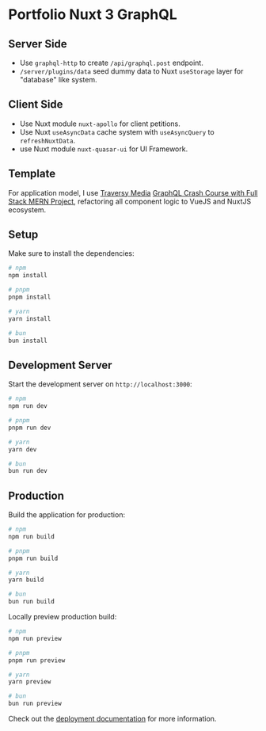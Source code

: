 # Portfolio Nuxt 3 GraphQL

## Server Side

- Use `graphql-http` to create `/api/graphql.post` endpoint.
- `/server/plugins/data` seed dummy data to Nuxt `useStorage` layer for "database" like system.

## Client Side

- Use Nuxt module `nuxt-apollo` for client petitions.
- Use Nuxt `useAsyncData` cache system with `useAsyncQuery` to `refreshNuxtData`.
- use Nuxt module `nuxt-quasar-ui` for UI Framework.

## Template

For application model, I use [Traversy Media](https://github.com/bradtraversy/project-mgmt-graphql) [GraphQL Crash Course with Full Stack MERN Project](https://youtu.be/BcLNfwF04Kw?si=uXXRlWSsdhOoRUyY), refactoring all component logic to VueJS and NuxtJS ecosystem.

## Setup

Make sure to install the dependencies:

```bash
# npm
npm install

# pnpm
pnpm install

# yarn
yarn install

# bun
bun install
```

## Development Server

Start the development server on `http://localhost:3000`:

```bash
# npm
npm run dev

# pnpm
pnpm run dev

# yarn
yarn dev

# bun
bun run dev
```

## Production

Build the application for production:

```bash
# npm
npm run build

# pnpm
pnpm run build

# yarn
yarn build

# bun
bun run build
```

Locally preview production build:

```bash
# npm
npm run preview

# pnpm
pnpm run preview

# yarn
yarn preview

# bun
bun run preview
```

Check out the [deployment documentation](https://nuxt.com/docs/getting-started/deployment) for more information.

